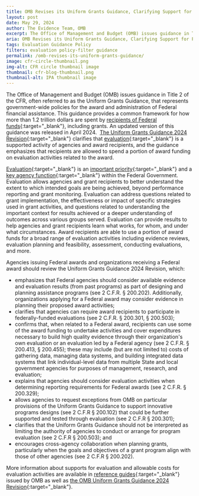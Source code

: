 ```yaml
---
title: OMB Revises its Uniform Grants Guidance, Clarifying Support for Program Evaluation
layout: post
date: May 29, 2024
author: The Evidence Team, OMB
excerpt: The Office of Management and Budget (OMB) issues guidance in Title 2 of the CFR, often referred to as the Uniform Grants Guidance...
aria: OMB Revises its Uniform Grants Guidance, Clarifying Support for Program Evaluation
tags: Evaluation Guidance Policy
filters: evaluation policy-filter guidance
permalink: /omb-revises-its-uniform-grants-guidance/
image: cfr-circle-thumbnail.png
img-alt: CFR circle thumbnail image
thumbnail: cfr-blog-thumbnail.png
thumbnail-alt: IPA thumbnail image
---
```


The Office of Management and Budget (OMB) issues guidance in Title 2 of the CFR, often referred to as the Uniform Grants Guidance, that represents government-wide policies for the award and administration of Federal financial assistance. This guidance provides a common framework for how more than 1.2 trillion dollars are spent by [recipients of Federal funds](https://www.ecfr.gov/current/title-2/part-200#p-200.1(Non-Federal%20entity%20(NFE))){:target="_blank"}, including grants. An updated version of this guidance was released in April 2024.  [The Uniform Grants Guidance 2024 Revision](https://www.cfo.gov/resources/uniform-guidance/){:target="_blank"} clarifies that [evaluation](https://www.cfo.gov/assets/files/Uniform%20Guidance%20_Reference%20Guides%20FINAL%204-2024.pdf){:target="_blank"} is a supported activity of agencies and award recipients, and the guidance emphasizes that recipients are allowed to spend a portion of award funding on evaluation activities related to the award.

[Evaluation](https://www.whitehouse.gov/wp-content/uploads/2021/06/M-21-27.pdf#page=23){:target="_blank"} is an [important priority](https://www.whitehouse.gov/briefing-room/presidential-actions/2021/01/27/memorandum-on-restoring-trust-in-government-through-scientific-integrity-and-evidence-based-policymaking/){:target="_blank"} and a [key agency function](https://www.whitehouse.gov/wp-content/uploads/2021/06/M-21-27.pdf#page=15){:target="_blank"} within the Federal Government. Evaluation allows agencies and grant recipients to better understand the extent to which intended goals are being achieved, beyond performance reporting and grant monitoring. Evaluation can address questions related to grant implementation, the effectiveness or impact of specific strategies used in grant activities, and questions related to understanding the important context for results achieved or a deeper understanding of outcomes across various groups served. Evaluation can provide results to help agencies and grant recipients learn what works, for whom, and under what circumstances. Award recipients are able to use a portion of award funds for a broad range of evaluation activities including evidence reviews, evaluation planning and feasibility, assessment, conducting evaluations, and more.

Agencies issuing Federal awards and organizations receiving a Federal award should review the Uniform Grants Guidance 2024 Revision, which:

- emphasizes that Federal agencies should consider available evidence and evaluation results (from past programs) as part of designing and planning assistance programs (see 2 C.F.R. § 200.202). Additionally, organizations applying for a Federal award may consider evidence in planning their proposed award activities;
- clarifies that agencies can require award recipients to participate in federally-funded evaluations (see 2 C.F.R. § 200.301, § 200.503);
- confirms that, when related to a Federal award, recipients can use some of the award funding to undertake activities and cover expenditures necessary to build high quality evidence through their organization's own evaluation or an evaluation led by a Federal agency (see 2 C.F.R. § 200.413, § 200.455); these may include (but are not limited to) costs of gathering data, managing data systems, and building integrated data systems that link individual-level data from multiple State and local government agencies for purposes of management, research, and evaluation;
- explains that agencies should consider evaluation activities when determining reporting requirements for Federal awards (see 2 C.F.R. § 200.329);
- allows agencies to request exceptions from OMB on particular provisions of the Uniform Grants Guidance to support innovative programs designs (see 2 C.F.R § 200.102) that could be further supported and tested through evaluation (see 2 C.F.R § 200.301);
- clarifies that the Uniform Grants Guidance should not be interpreted as limiting the authority of agencies to conduct or arrange for program evaluation (see 2 C.F.R § 200.503); and
- encourages cross-agency collaboration when planning grants, particularly when the goals and objectives of a grant program align with those of other agencies (see 2 C.F.R § 200.202).

More information about supports for evaluation and allowable costs for evaluation activities are available in [reference guides](https://www.cfo.gov/assets/files/Uniform%20Guidance%20_Reference%20Guides%20FINAL%204-2024.pdf){:target="_blank"}  issued by OMB as well as [the OMB Uniform Grants Guidance 2024 Revision](https://www.cfo.gov/assets/files/Final%202%20CFR%20Guidance%20-%204.3.2024%20-%20Pre-Publication%20Version.pdf){:target="_blank"}.